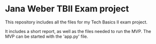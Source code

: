 # Jana Weber TBII Exam project

This repository includes all the files for my Tech Basics II exam project.

It includes a short report, as well as the files needed to run the MVP.
The MVP can be started with the 'app.py' file.